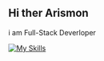 ## Hi ther Arismon

i am Full-Stack Deverloper

[![My Skills](https://skillicons.dev/icons?i=js,html,css,cpp,docker,elysia,github,nextjs,go,pnpm,postgres,react,postman,robloxstudio,tailwind,ts,vercel,nodejs)](https://skillicons.dev)

